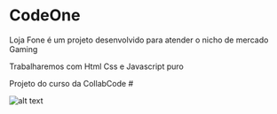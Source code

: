 # CodeOne

Loja Fone é um projeto desenvolvido para atender o nicho de mercado Gaming

Trabalharemos com Html Css e Javascript puro

Projeto do curso da CollabCode #


![alt text](https://scontent-gru2-2.xx.fbcdn.net/v/t1.0-9/123139030_1020599685105221_6373029789017554183_o.jpg?_nc_cat=110&ccb=2&_nc_sid=8024bb&_nc_eui2=AeHqjoMDgQ_RoNqFLUpZoO3YLbvD8sQLasstu8PyxAtqy8mOsND3hjLBP2PRjV6wiCOlyqElwtwgp1QQ4liZ_X8d&_nc_ohc=iDUfCT7MWt8AX9E8pHl&_nc_ht=scontent-gru2-2.xx&oh=5a7222ff81ebb74c615c709273351e89&oe=5FBC9F8D)
